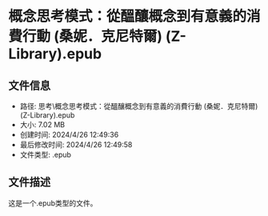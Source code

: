 ﻿# 概念思考模式：從醞釀概念到有意義的消費行動 (桑妮．克尼特爾) (Z-Library).epub

## 文件信息
- 路径: 思考\概念思考模式：從醞釀概念到有意義的消費行動 (桑妮．克尼特爾) (Z-Library).epub
- 大小: 7.02 MB
- 创建时间: 2024/4/26 12:49:36
- 最后修改时间: 2024/4/26 12:49:58
- 文件类型: .epub

## 文件描述
这是一个.epub类型的文件。


